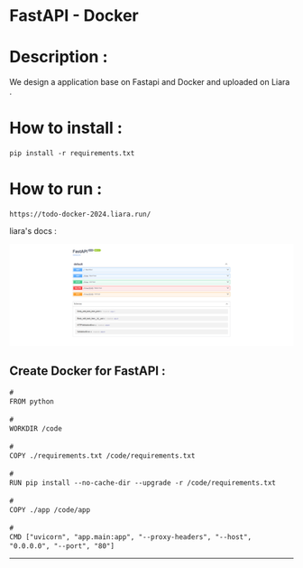 # FastAPI - Docker 

# Description :
We design a application base on Fastapi and Docker and uploaded on Liara .
<br>

# How to install :
```
pip install -r requirements.txt
```

# How to run :
```
https://todo-docker-2024.liara.run/
```

liara's docs :

![img](image/result.png)



## Create Docker for FastAPI :
```
# 
FROM python

# 
WORKDIR /code

# 
COPY ./requirements.txt /code/requirements.txt

# 
RUN pip install --no-cache-dir --upgrade -r /code/requirements.txt

# 
COPY ./app /code/app

# 
CMD ["uvicorn", "app.main:app", "--proxy-headers", "--host", "0.0.0.0", "--port", "80"]
```

--------------------------------
<br>


